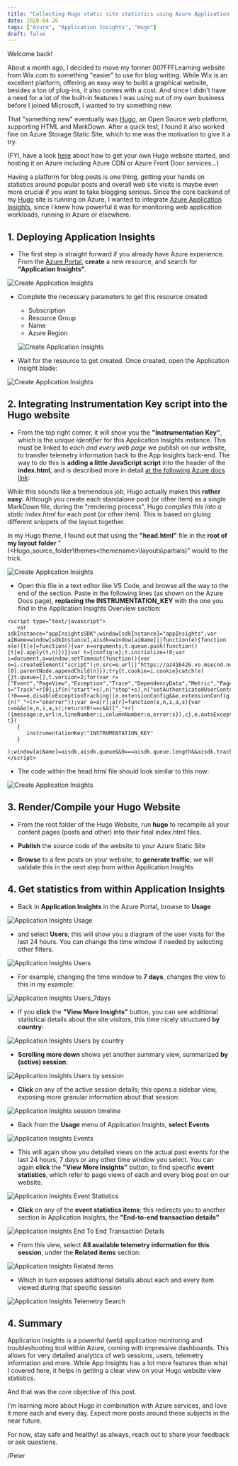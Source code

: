 ```yaml
---
title: "Collecting Hugo static site statistics using Azure Application Insights"
date: 2020-04-26
tags: ["Azure", "Application Insights", "Hugo"]
draft: false
---
```


Welcome back!

About a month ago, I decided to move my former 007FFFLearning website from Wix.com to something "easier" to use for blog writing. While Wix is an excellent platform, offering an easy way to build a graphical website, besides a ton of plug-ins, it also comes with a cost. And since I didn't have a need for a lot of the built-in features I was using out of my own business before I joined Microsoft, I wanted to try something new.

That "something new" eventually was [Hugo](http://gohugo.io), an Open Source web platform, supporting HTML and MarkDown. After a quick test, I found it also worked fine on Azure Storage Static Site, which to me was the motivation to give it a try. 

(FYI, have a look [here](https://www.007ffflearning.com/post/static_site_frontdoor/) about how to get your own Hugo website started, and hosting it on Azure including Azure CDN or Azure Front Door services...)

Having a platform for blog posts is one thing, getting your hands on statistics around popular posts and overall web site visits is maybe even more crucial if you want to take blogging serious. Since the core backend of my [Hugo](http://gohugo.io) site is running on Azure, I wanted to integrate [Azure Application Insights](https://docs.microsoft.com/en-us/azure/azure-monitor/app/app-insights-overview), since I knew how powerful it was for monitoring web application workloads, running in Azure or elsewhere.

## 1. Deploying Application Insights

- The first step is straight forward if you already have Azure experience. From the [Azure Portal](http://portal.azure.com), **create** a new resource, and search for **"Application Insights"**.

![Create Application Insights](../images/AppInsights_new.jpg)

- Complete the necessary parameters to get this resource created:
    -  Subscription
    - Resource Group
    - Name
    - Azure Region
    
    ![Create Application Insights](../images/AppInsights_create.jpg)

- Wait for the resource to get created. Once created, open the Application Insight blade:

![Create Application Insights](../images/AppInsights_initial.jpg)

## 2. Integrating Instrumentation Key script into the Hugo website

- From the top right corner, it will show you the **"Instrumentation Key"**, which is the *unique identifier* for this Application Insights instance. This must be linked to *each and every web page* we publish on our website, to transfer telemetry information back to the App Insights back-end. The way to do this is **adding a little JavaScript script** into the header of the **index.html**, and is described more in detail [at the following Azure docs link](https://docs.microsoft.com/en-us/azure/azure-monitor/app/website-monitoring):

While this sounds like a tremendous job, Hugo actually makes this **rather easy**. Although you create each standalone post (or other item) as a single MarkDown file, during the "rendering process", Hugo *compiles this into a static index.html* for each post (or other item). This is based on gluing different snippets of the layout together.

In my Hugo theme, I found out that using the **"head.html"** file in the **root of my layout folder** "(<Hugo_source_folder\themes\<themename>\layouts\partials\)" would to the trick.

![Create Application Insights](../images/AppInsights_head.jpg)

- Open this file in a text editor like VS Code, and browse all the way to the end of the <head> section. Paste in the following lines (as shown on the Azure Docs page), **replacing the INSTRUMENTATION_KEY** with the one you find in the Application Insights Overview section:

```
<script type="text/javascript">
   var sdkInstance="appInsightsSDK";window[sdkInstance]="appInsights";var aiName=window[sdkInstance],aisdk=window[aiName]||function(e){function n(e){t[e]=function(){var n=arguments;t.queue.push(function(){t[e].apply(t,n)})}}var t={config:e};t.initialize=!0;var i=document,a=window;setTimeout(function(){var n=i.createElement("script");n.src=e.url||"https://az416426.vo.msecnd.net/scripts/b/ai.2.min.js",i.getElementsByTagName("script")[0].parentNode.appendChild(n)});try{t.cookie=i.cookie}catch(e){}t.queue=[],t.version=2;for(var r=["Event","PageView","Exception","Trace","DependencyData","Metric","PageViewPerformance"];r.length;)n("track"+r.pop());n("startTrackPage"),n("stopTrackPage");var s="Track"+r[0];if(n("start"+s),n("stop"+s),n("setAuthenticatedUserContext"),n("clearAuthenticatedUserContext"),n("flush"),!(!0===e.disableExceptionTracking||e.extensionConfig&&e.extensionConfig.ApplicationInsightsAnalytics&&!0===e.extensionConfig.ApplicationInsightsAnalytics.disableExceptionTracking)){n("_"+(r="onerror"));var o=a[r];a[r]=function(e,n,i,a,s){var c=o&&o(e,n,i,a,s);return!0!==c&&t["_"+r]({message:e,url:n,lineNumber:i,columnNumber:a,error:s}),c},e.autoExceptionInstrumented=!0}return t}(
   {
      instrumentationKey:"INSTRUMENTATION_KEY"
   }
   );window[aiName]=aisdk,aisdk.queue&&0===aisdk.queue.length&&aisdk.trackPageView({});
</script>
```

- The code within the head.html file should look similar to this now: 

![Create Application Insights](../images/AppInsights_head_code.jpg)

## 3. Render/Compile your Hugo Website

- From the root folder of the Hugo Website, run **hugo** to recompile all your content pages (posts and other) into their final index.html files. 

- **Publish** the source code of the website to your Azure Static Site 

- **Browse** to a few posts on your website, to **generate traffic**; we will validate this in the next step from within Application Insights

## 4. Get statistics from within Application Insights

- Back in **Application Insights** in the Azure Portal, browse to **Usage**

![Application Insights Usage](../images/AppInsights_usagemenu.jpg)

- and select **Users**; this will show you a diagram of the user visits for the last 24 hours. You can change the time window if needed by selecting other filters. 

![Application Insights Users](../images/AppInsights_userstatistics.jpg)

- For example, changing the time window to **7 days**, changes the view to this in my example: 

![Application Insights Users_7days](../images/AppInsights_userstatistics_7days.jpg)

- If you **click** the **"View More Insights"** button, you can see additional statistical details about the site visitors, this time nicely structured **by country**:  

![Application Insights Users by country](../images/AppInsights_userstatistics_7days_bycountry.jpg)

- **Scrolling more down** shows yet another summary view, summarized **by (active) session**:

![Application Insights Users by session](../images/AppInsights_userstatistics_7days_bysession.jpg)

- **Click** on any of the active session details; this opens a sidebar view, exposing more granular information about that session: 

![Application Insights session timeline](../images/AppInsights_session_timeline.jpg)

- Back from the **Usage** menu of Application Insights, **select** **Events**

![Application Insights Events](../images/AppInsights_events.jpg)

- This will again show you detailed views on the actual past events for the last 24 hours, 7 days or any other time window you select. You can again **click** the **"View More Insights"** button, to find specific **event statistics**, which refer to page views of each and every blog post on our website. 

![Application Insights Event Statistics](../images/AppInsights_eventstatistics.jpg)

- **Click** on any of the **event statistics items**; this redirects you to another section in Application Insights, the **"End-to-end transaction details"** 

![Application Insights End To End Transaction Details](../images/AppInsights_endtoend.jpg)

- From this view, select **All available telemetry information for this session**, under the **Related items** section:

![Application Insights Related Items](../images/AppInsights_relateditems.jpg)

- Which in turn exposes additional details about each and every item viewed during that specific session 

![Application Insights Telemetry Search](../images/AppInsights_telemetry_search.jpg)

## 4. Summary

Application Insights is a powerful (web) application monitoring and troubleshooting tool within Azure, coming with impressive dashboards. This allows for very detailed analytics of web sessions, users, telemetry information and more. While App Insights has a lot more features than what I covered here, it helps in getting a clear view on your Hugo website view statistics. 

And that was the core objective of this post. 

I'm learning more about Hugo in combination with Azure services, and love it more each and every day. Expect more posts around these subjects in the near future. 

For now, stay safe and healthy! as always, reach out to share your feedback or ask questions. 

/Peter